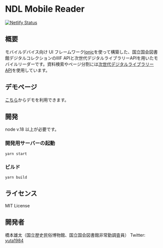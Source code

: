 # NDL Mobile Reader

[![Netlify Status](https://api.netlify.com/api/v1/badges/fa89e537-e867-4888-9258-044adbf5d097/deploy-status)](https://app.netlify.com/sites/ndl-mobile-reader/deploys)

## 概要

モバイルデバイス向け UI フレームワーク[Ionic](https://ionicframework.com/)を使って構築した、国立国会図書館デジタルコレクションのIIIF APIと次世代デジタルライブラリーAPIを用いたモバイルリーダーです。資料検索やページ分割には[次世代デジタルライブラリー API](https://lab.ndl.go.jp/service/tsugidigi/apiinfo)を使用しています。

## デモページ

[こちら](https://ndl-mobile-reader.netlify.app/)からデモを利用できます。

## 開発

node v.18 以上が必要です。

### 開発用サーバーの起動

`yarn start`

### ビルド

`yarn build`

## ライセンス

MIT License

## 開発者

橋本雄太（国立歴史民俗博物館、国立国会図書館非常勤調査員）
Twitter: [yuta1984](https://twitter.com/yuta1984)
